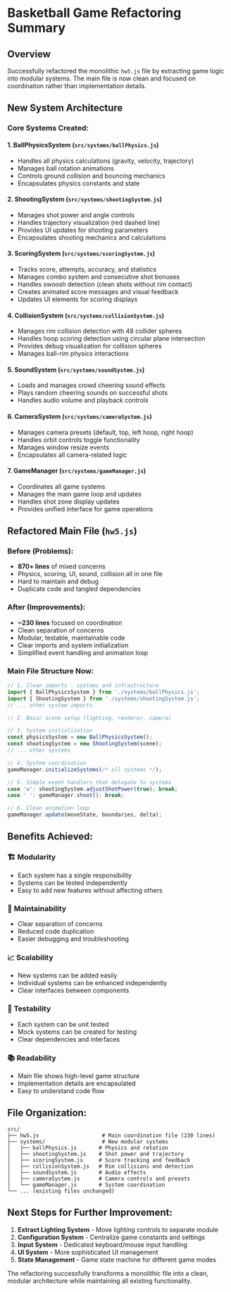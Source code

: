 # Basketball Game Refactoring Summary

## Overview
Successfully refactored the monolithic `hw5.js` file by extracting game logic into modular systems. The main file is now clean and focused on coordination rather than implementation details.

## New System Architecture

### Core Systems Created:

#### 1. **BallPhysicsSystem** (`src/systems/ballPhysics.js`)
- Handles all physics calculations (gravity, velocity, trajectory)
- Manages ball rotation animations
- Controls ground collision and bouncing mechanics
- Encapsulates physics constants and state

#### 2. **ShootingSystem** (`src/systems/shootingSystem.js`)
- Manages shot power and angle controls
- Handles trajectory visualization (red dashed line)
- Provides UI updates for shooting parameters
- Encapsulates shooting mechanics and calculations

#### 3. **ScoringSystem** (`src/systems/scoringSystem.js`)
- Tracks score, attempts, accuracy, and statistics
- Manages combo system and consecutive shot bonuses
- Handles swoosh detection (clean shots without rim contact)
- Creates animated score messages and visual feedback
- Updates UI elements for scoring displays

#### 4. **CollisionSystem** (`src/systems/collisionSystem.js`)
- Manages rim collision detection with 48 collider spheres
- Handles hoop scoring detection using circular plane intersection
- Provides debug visualization for collision spheres
- Manages ball-rim physics interactions

#### 5. **SoundSystem** (`src/systems/soundSystem.js`)
- Loads and manages crowd cheering sound effects
- Plays random cheering sounds on successful shots
- Handles audio volume and playback controls

#### 6. **CameraSystem** (`src/systems/cameraSystem.js`)
- Manages camera presets (default, top, left hoop, right hoop)
- Handles orbit controls toggle functionality
- Manages window resize events
- Encapsulates all camera-related logic

#### 7. **GameManager** (`src/systems/gameManager.js`)
- Coordinates all game systems
- Manages the main game loop and updates
- Handles shot zone display updates
- Provides unified interface for game operations

## Refactored Main File (`hw5.js`)

### Before (Problems):
- **870+ lines** of mixed concerns
- Physics, scoring, UI, sound, collision all in one file
- Hard to maintain and debug
- Duplicate code and tangled dependencies

### After (Improvements):
- **~230 lines** focused on coordination
- Clean separation of concerns
- Modular, testable, maintainable code
- Clear imports and system initialization
- Simplified event handling and animation loop

### Main File Structure Now:
```javascript
// 1. Clean imports - systems and infrastructure
import { BallPhysicsSystem } from './systems/ballPhysics.js';
import { ShootingSystem } from './systems/shootingSystem.js';
// ... other system imports

// 2. Basic scene setup (lighting, renderer, camera)

// 3. System initialization
const physicsSystem = new BallPhysicsSystem();
const shootingSystem = new ShootingSystem(scene);
// ... other systems

// 4. System coordination
gameManager.initializeSystems(/* all systems */);

// 5. Simple event handlers that delegate to systems
case 'w': shootingSystem.adjustShotPower(true); break;
case ' ': gameManager.shoot(); break;

// 6. Clean animation loop
gameManager.update(moveState, boundaries, delta);
```

## Benefits Achieved:

### 🏗️ **Modularity**
- Each system has a single responsibility
- Systems can be tested independently
- Easy to add new features without affecting others

### 🧹 **Maintainability**
- Clear separation of concerns
- Reduced code duplication
- Easier debugging and troubleshooting

### 📈 **Scalability**
- New systems can be added easily
- Individual systems can be enhanced independently
- Clear interfaces between components

### 🔧 **Testability**
- Each system can be unit tested
- Mock systems can be created for testing
- Clear dependencies and interfaces

### 📚 **Readability**
- Main file shows high-level game structure
- Implementation details are encapsulated
- Easy to understand code flow

## File Organization:
```
src/
├── hw5.js                    # Main coordination file (230 lines)
├── systems/                  # New modular systems
│   ├── ballPhysics.js       # Physics and rotation
│   ├── shootingSystem.js    # Shot power and trajectory
│   ├── scoringSystem.js     # Score tracking and feedback
│   ├── collisionSystem.js   # Rim collisions and detection
│   ├── soundSystem.js       # Audio effects
│   ├── cameraSystem.js      # Camera controls and presets
│   └── gameManager.js       # System coordination
└── ... (existing files unchanged)
```

## Next Steps for Further Improvement:
1. **Extract Lighting System** - Move lighting controls to separate module
2. **Configuration System** - Centralize game constants and settings
3. **Input System** - Dedicated keyboard/mouse input handling
4. **UI System** - More sophisticated UI management
5. **State Management** - Game state machine for different game modes

The refactoring successfully transforms a monolithic file into a clean, modular architecture while maintaining all existing functionality.
